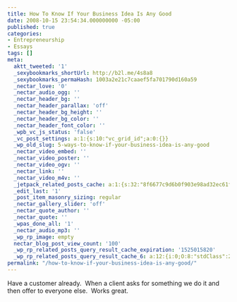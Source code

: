 ```yaml
---
title: How To Know If Your Business Idea Is Any Good
date: 2008-10-15 23:54:34.000000000 -05:00
published: true
categories:
- Entrepreneurship
- Essays
tags: []
meta:
  aktt_tweeted: '1'
  _sexybookmarks_shortUrl: http://b2l.me/4s8a8
  _sexybookmarks_permaHash: 1003a2e21c7caaef5fa701790d160a59
  _nectar_love: '0'
  _nectar_audio_ogg: ''
  _nectar_header_bg: ''
  _nectar_header_parallax: 'off'
  _nectar_header_bg_height: ''
  _nectar_header_bg_color: ''
  _nectar_header_font_color: ''
  _wpb_vc_js_status: 'false'
  _vc_post_settings: a:1:{s:10:"vc_grid_id";a:0:{}}
  _wp_old_slug: 5-ways-to-know-if-your-business-idea-is-any-good
  _nectar_video_embed: ''
  _nectar_video_poster: ''
  _nectar_video_ogv: ''
  _nectar_link: ''
  _nectar_video_m4v: ''
  _jetpack_related_posts_cache: a:1:{s:32:"8f6677c9d6b0f903e98ad32ec61f8deb";a:2:{s:7:"expires";i:1502367527;s:7:"payload";a:3:{i:0;a:1:{s:2:"id";i:1801;}i:1;a:1:{s:2:"id";i:705;}i:2;a:1:{s:2:"id";i:1207;}}}}
  _edit_last: '1'
  _post_item_masonry_sizing: regular
  _nectar_gallery_slider: 'off'
  _nectar_quote_author: ''
  _nectar_quote: ''
  _wpas_done_all: '1'
  _nectar_audio_mp3: ''
  _wp_rp_image: empty
  nectar_blog_post_view_count: '100'
  _wp_rp_related_posts_query_result_cache_expiration: '1525015820'
  _wp_rp_related_posts_query_result_cache_6: a:12:{i:0;O:8:"stdClass":2:{s:7:"post_id";s:3:"105";s:5:"score";s:18:"29.014753913290768";}i:1;O:8:"stdClass":2:{s:7:"post_id";s:3:"713";s:5:"score";s:17:"25.87038218131299";}i:2;O:8:"stdClass":2:{s:7:"post_id";s:4:"9312";s:5:"score";s:17:"24.61584004820508";}i:3;O:8:"stdClass":2:{s:7:"post_id";s:4:"1179";s:5:"score";s:17:"24.50077776444573";}i:4;O:8:"stdClass":2:{s:7:"post_id";s:3:"872";s:5:"score";s:18:"23.692615714942843";}i:5;O:8:"stdClass":2:{s:7:"post_id";s:3:"136";s:5:"score";s:18:"23.418213471848834";}i:6;O:8:"stdClass":2:{s:7:"post_id";s:4:"8477";s:5:"score";s:17:"19.77574289666313";}i:7;O:8:"stdClass":2:{s:7:"post_id";s:4:"8360";s:5:"score";s:17:"19.77574289666313";}i:8;O:8:"stdClass":2:{s:7:"post_id";s:4:"8086";s:5:"score";s:17:"19.77574289666313";}i:9;O:8:"stdClass":2:{s:7:"post_id";s:4:"8053";s:5:"score";s:17:"19.77574289666313";}i:10;O:8:"stdClass":2:{s:7:"post_id";s:3:"110";s:5:"score";s:17:"19.77574289666313";}i:11;O:8:"stdClass":2:{s:7:"post_id";s:2:"39";s:5:"score";s:17:"19.77574289666313";}}
permalink: "/how-to-know-if-your-business-idea-is-any-good/"
---
```

Have a customer already.  When a client asks for something we do it and then offer to everyone else.  Works great.</p>
